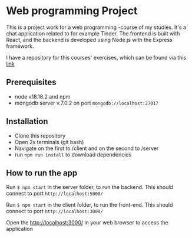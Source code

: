 # Web programming Project

This is a project work for a web programming -course of my studies. It's a chat application related to for example Tinder. The frontend is built with React, and the backend is developed using Node.js with the Express framework.

I have a repository for this courses' exercises, which can be found via this [link](https://github.com/JanniT/Web_Programming_Course)

## Prerequisites
- node v18.18.2 and npm 
- mongodb server v.7.0.2 on port ```mongodb://localhost:27017```

## Installation
- Clone this repository
- Open 2x terminals (git bash)
- Navigate on the first to /client and on the second to /server
- run ```npm run install``` to download dependencies

## How to run the app
Run ```$ npm start``` in the server folder, to run the backend. This should connect to port ```http://localhost:5000/```

Run ```$ npm start``` in the client folder, to run the front-end. This should connect to port ```http://localhost:3000/```

Open the [http://localhost:3000/](http://localhost:3000/) in your web browser to access the application
